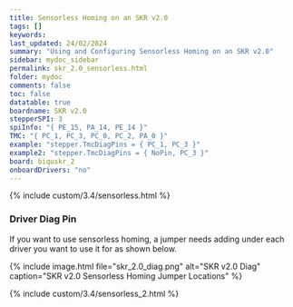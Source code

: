 ```yaml
---
title: Sensorless Homing on an SKR v2.0
tags: []
keywords: 
last_updated: 24/02/2024
summary: "Using and Configuring Sensorless Homing on an SKR v2.0"
sidebar: mydoc_sidebar
permalink: skr_2.0_sensorless.html
folder: mydoc
comments: false
toc: false
datatable: true
boardname: SKR v2.0
stepperSPI: 3
spiInfo: "{ PE_15, PA_14, PE_14 }"
TMC: "{ PC_1, PC_3, PC_0, PC_2, PA_0 }"
example: "stepper.TmcDiagPins = { PC_1, PC_3 }"
example2: "stepper.TmcDiagPins = { NoPin, PC_3 }"
board: biquskr_2
onboardDrivers: "no"
---
```


{% include custom/3.4/sensorless.html %}

### Driver Diag Pin

If you want to use sensorless homing, a jumper needs adding under each driver you want to use it for as shown below.

{% include image.html file="skr_2.0_diag.png" alt="SKR v2.0 Diag" caption="SKR v2.0 Sensorless Homing Jumper Locations" %}

{% include custom/3.4/sensorless_2.html %}
